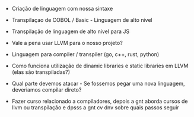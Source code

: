 - Criação de linguagem com nossa sintaxe 
- Transpilaçao de COBOL / Basic - Linguagem de alto nivel
- Transpilação de linguagem de alto nivel para JS 
- Vale a pena usar LLVM para o nosso projeto?
- Linguagem para compiler / transpiler (go, c++, rust, python)
- Como funciona utilização de dinamic libraries e static libraries em LLVM (elas são transpiladas?)
- Qual parte devemos atacar - Se fossemos pegar uma nova linguagem, deveriamos compilar direto?


- Fazer curso relacionado a compiladores, depois a gnt aborda cursos de llvm ou transpilação e dpsss a gnt cv dnv sobre quais passos seguir